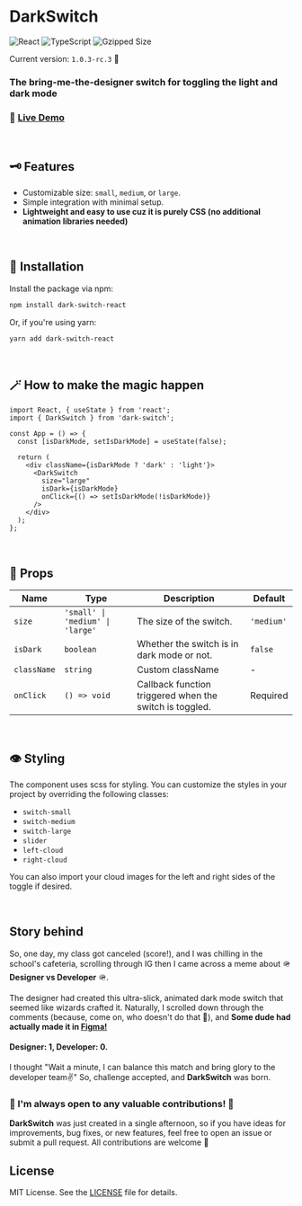 # DarkSwitch

![React](https://img.shields.io/badge/React-v18.2.0-61DAFB?logo=react&logoColor=61DAFB)
![TypeScript](https://img.shields.io/badge/TypeScript-v5.7.3-blue?logo=typescript&logoColor=blue)
![Gzipped Size](https://img.shields.io/badge/Gzipped%20Size-4.62%20KB-red)

Current version: `1.0.3-rc.3` 🚀

### The bring-me-the-designer switch for toggling the light and dark mode

### 🔗 [Live Demo](https://dark-switch-demo.vercel.app/demo)

<br/>

## 🗝 Features

- Customizable size: `small`, `medium`, or `large`.
- Simple integration with minimal setup.
- **Lightweight and easy to use cuz it is purely CSS (no additional animation libraries needed)**

<br/>

## 🚀 Installation

Install the package via npm:

```bash
npm install dark-switch-react
```

Or, if you're using yarn:

```bash
yarn add dark-switch-react
```

<br/>

## 🪄 How to make the magic happen

```tsx
import React, { useState } from 'react';
import { DarkSwitch } from 'dark-switch';

const App = () => {
  const [isDarkMode, setIsDarkMode] = useState(false);

  return (
    <div className={isDarkMode ? 'dark' : 'light'}>
      <DarkSwitch
        size="large"
        isDark={isDarkMode}
        onClick={() => setIsDarkMode(!isDarkMode)}
      />
    </div>
  );
};

```

<br/>

## 📝 Props

| Name        | Type                             | Description                                             | Default    |
|-------------|----------------------------------|---------------------------------------------------------|------------|
| `size`      | `'small' \| 'medium' \| 'large'` | The size of the switch.                                 | `'medium'` |
| `isDark`    | `boolean`                        | Whether the switch is in dark mode or not.              | `false`    |
| `className` | `string`                         | Custom className                                        | -          |
| `onClick`   | `() => void`                     | Callback function triggered when the switch is toggled. | Required   |

<br/>

## 👁️ Styling

The component uses scss for styling. You can customize the styles in your project by overriding the following classes:

- `switch-small`
- `switch-medium`
- `switch-large`
- `slider`
- `left-cloud`
- `right-cloud`

You can also import your cloud images for the left and right sides of the toggle if desired.

<br/>

## Story behind

So, one day, my class got canceled (score!), and I was chilling in the school's cafeteria, scrolling through IG
then I
came across a meme about 🪖 **Designer vs Developer** 🪖. <br/>

The designer had created this ultra-slick, animated dark mode switch that seemed like wizards crafted it. Naturally, I
scrolled down through the comments (because, come on, who doesn't do that 👀), and **Some dude had actually made it
in [Figma!](https://tinyurl.com/mtsw6pb9)**

#### Designer: 1, Developer: 0.

I thought "Wait a minute, I can balance this match and bring glory to the developer team✌️" So, challenge accepted,
and **DarkSwitch** was born.

### 🤙 I'm always open to any valuable contributions! 🤙

**DarkSwitch** was just created in a single afternoon, so if you have ideas for improvements, bug fixes, or
new features, feel free to open an issue or submit a pull request. All contributions are welcome 🥂

## License

MIT License. See the [LICENSE](LICENSE) file for details.
